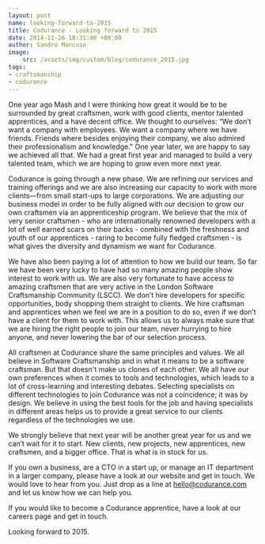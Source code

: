 ```yaml
---
layout: post
name: looking-forward-to-2015
title: Codurance - Looking forward to 2015
date: 2014-11-26 18:31:00 +00:00
author: Sandro Mancuso
image:
    src: /assets/img/custom/blog/codurance_2015.jpg
tags:
- craftsmanship
- codurance
---
```


One year ago Mash and I were thinking how great it would be to be surrounded by great craftsmen, work with good clients, mentor talented apprentices, and a have decent office. We thought to ourselves: “We don’t want a company with employees. We want a company where we have friends. Friends where besides enjoying their company, we also admired their professionalism and knowledge." One year later, we are happy to say we achieved all that. We had a great first year and managed to build a very talented team, which we are hoping to grow even more next year. 

Codurance is going through a new phase. We are refining our services and training offerings and we are also increasing our capacity to work with more clients—from small start-ups to large corporations. We are adjusting our business model in order to be fully aligned with our decision to grow our own craftsmen via an apprenticeship program. We believe that the mix of very senior craftsmen - who are internationally renowned developers with a lot of well earned scars on their backs - combined with the freshness and youth of our apprentices - raring to become fully fledged craftsmen - is what gives the diversity and dynamism we want for Codurance.  

We have also been paying a lot of attention to how we build our team. So far we have been very lucky to have had so many amazing people show interest to work with us. We are also very fortunate to have access to amazing craftsmen that are very active in the London Software Craftsmanship Community (LSCC). We don’t hire developers for specific opportunities, body shopping them straight to clients. We hire craftsman and apprentices when we feel we are in a position to do so, even if we don’t have a client for them to work with. This allows us to always make sure that we are hiring the right people to join our team, never hurrying to hire anyone, and never lowering the bar of our selection process.

All craftsmen at Codurance share the same principles and values. We all believe in Software Craftsmanship and in what it means to be a software craftsman. But that doesn't make us clones of each other. We all have our own preferences when it comes to tools and technologies, which leads to a lot of cross-learning and interesting debates. Selecting specialists on different technologies to join Codurance was not a coincidence; it was by design. We believe in using the best tools for the job and having specialists in different areas helps us to provide a great service to our clients regardless of the technologies we use.

We strongly believe that next year will be another great year for us and we can’t wait for it to start. New clients, new projects, new apprentices, new craftsmen, and a bigger office. That is what is in stock for us.

If you own a business, are a CTO in a start up, or manage an IT department in a larger company, please have a look at our website and get in touch. We would love to hear from you. Just drop as a line at hello@codurance.com and let us know how we can help you.

If you would like to become a Codurance apprentice, have a look at our careers page and get in touch. 

Looking forward to 2015.